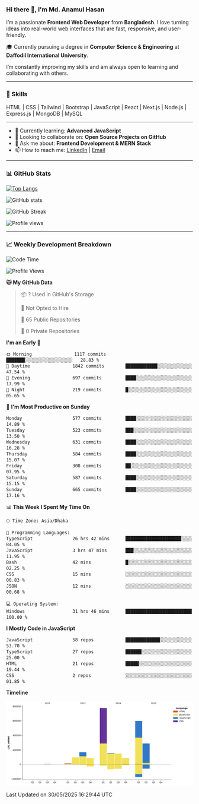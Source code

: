 ### Hi there 👋, I'm Md. Anamul Hasan

I’m a passionate **Frontend Web Developer** from **Bangladesh**. I love turning ideas into real-world web interfaces that are fast, responsive, and user-friendly.

🎓 Currently pursuing a degree in **Computer Science & Engineering** at **Daffodil International University**.

I’m constantly improving my skills and am always open to learning and collaborating with others.

---

### 🚀 Skills
HTML | CSS | Tailwind | Bootstrap | JavaScript | React | Next.js | Node.js | Express.js | MongoDB | MySQL 

---

- 🌱 Currently learning: **Advanced JavaScript**
- 👯 Looking to collaborate on: **Open Source Projects on GitHub**
- 💬 Ask me about: **Frontend Development & MERN Stack**
- 📫 How to reach me: [LinkedIn](https://www.linkedin.com/in/mdanamulhasan201) | [Email](mailto:anamulhasan3625@gmail.com)

---

### 📊 GitHub Stats

[![Top Langs](https://github-readme-stats.vercel.app/api/top-langs/?username=mdanamulhasan201&layout=compact)](https://github.com/anuraghazra/github-readme-stats)

![GitHub stats](https://github-readme-stats.vercel.app/api?username=mdanamulhasan201&show_icons=true&count_private=true&theme=tokyonight)

![GitHub Streak](https://streak-stats.demolab.com?user=mdanamulhasan201&theme=tokyonight)

![Profile views](https://gpvc.arturio.dev/mdanamulhasan201)

---

### 📈 Weekly Development Breakdown

<!--START_SECTION:waka-->
![Code Time](http://img.shields.io/badge/Code%20Time-194%20hrs%2033%20mins-blue)

![Profile Views](http://img.shields.io/badge/Profile%20Views-0-blue)

**🐱 My GitHub Data** 

> 📦 ? Used in GitHub's Storage 
 > 
> 🚫 Not Opted to Hire
 > 
> 📜 65 Public Repositories 
 > 
> 🔑 0 Private Repositories 
 > 
**I'm an Early 🐤** 

```text
🌞 Morning                1117 commits        ███████░░░░░░░░░░░░░░░░░░   28.83 % 
🌆 Daytime                1842 commits        ████████████░░░░░░░░░░░░░   47.54 % 
🌃 Evening                697 commits         ████░░░░░░░░░░░░░░░░░░░░░   17.99 % 
🌙 Night                  219 commits         █░░░░░░░░░░░░░░░░░░░░░░░░   05.65 % 
```
📅 **I'm Most Productive on Sunday** 

```text
Monday                   577 commits         ████░░░░░░░░░░░░░░░░░░░░░   14.89 % 
Tuesday                  523 commits         ███░░░░░░░░░░░░░░░░░░░░░░   13.50 % 
Wednesday                631 commits         ████░░░░░░░░░░░░░░░░░░░░░   16.28 % 
Thursday                 584 commits         ████░░░░░░░░░░░░░░░░░░░░░   15.07 % 
Friday                   308 commits         ██░░░░░░░░░░░░░░░░░░░░░░░   07.95 % 
Saturday                 587 commits         ████░░░░░░░░░░░░░░░░░░░░░   15.15 % 
Sunday                   665 commits         ████░░░░░░░░░░░░░░░░░░░░░   17.16 % 
```


📊 **This Week I Spent My Time On** 

```text
🕑︎ Time Zone: Asia/Dhaka

💬 Programming Languages: 
TypeScript               26 hrs 42 mins      █████████████████████░░░░   84.05 % 
JavaScript               3 hrs 47 mins       ███░░░░░░░░░░░░░░░░░░░░░░   11.95 % 
Bash                     42 mins             █░░░░░░░░░░░░░░░░░░░░░░░░   02.25 % 
CSS                      15 mins             ░░░░░░░░░░░░░░░░░░░░░░░░░   00.83 % 
JSON                     12 mins             ░░░░░░░░░░░░░░░░░░░░░░░░░   00.68 % 

💻 Operating System: 
Windows                  31 hrs 46 mins      █████████████████████████   100.00 % 
```

**I Mostly Code in JavaScript** 

```text
JavaScript               58 repos            █████████████░░░░░░░░░░░░   53.70 % 
TypeScript               27 repos            ██████░░░░░░░░░░░░░░░░░░░   25.00 % 
HTML                     21 repos            █████░░░░░░░░░░░░░░░░░░░░   19.44 % 
CSS                      2 repos             ░░░░░░░░░░░░░░░░░░░░░░░░░   01.85 % 
```



**Timeline**

![Lines of Code chart](https://raw.githubusercontent.com/mdanamulhasan201/mdanamulhasan201/main/assets/bar_graph.png)


 Last Updated on 30/05/2025 16:29:44 UTC
<!--END_SECTION:waka-->
